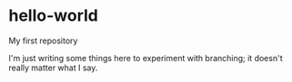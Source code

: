 # hello-world
My first repository

I'm just writing some things here to experiment with branching; it doesn't really matter what I say.
